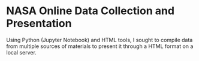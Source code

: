 # NASA Online Data Collection and Presentation

Using Python (Jupyter Notebook) and HTML tools, I sought to compile data from multiple sources of materials to present it through a HTML format on a local server.
